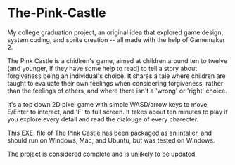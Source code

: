 # The-Pink-Castle
My college graduation project, an original idea that explored game design, system coding, and sprite creation -- all made with the help of Gamemaker 2. 

The Pink Castle is a chidlren's game, aimed at children around ten to twelve (and younger, if they have some help to read) to tell a story about forgiveness being an individual's choice. It shares a tale where children are taught to evaluate their own feelings when considering forgiveness, rather than the feelings of others, and where there isn't a 'wrong' or 'right' choice. 

It's a top down 2D pixel game with simple WASD/arrow keys to move, E/Enter to interact, and 'F' to full screen. It takes about ten minutes to play if you explore every detail and read the dialouge of every charecter.  

This EXE. file of The Pink Castle has been packaged as an intaller, and should run on Windows, Mac, and Ubuntu, but was tested on Windows. 

The project is considered complete and is unlikely to be updated.
